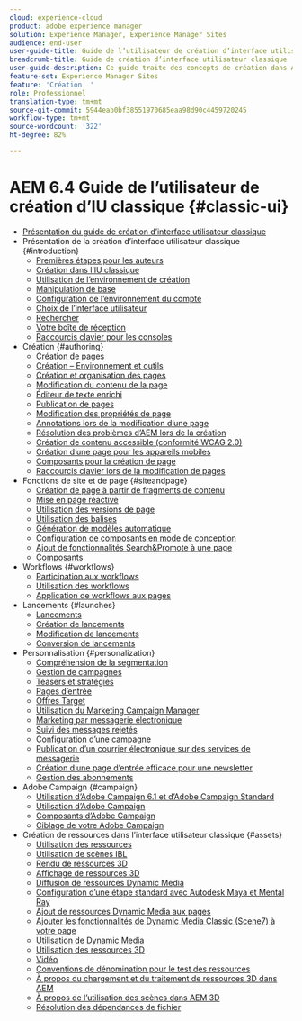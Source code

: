 ```yaml
---
cloud: experience-cloud
product: adobe experience manager
solution: Experience Manager, Experience Manager Sites
audience: end-user
user-guide-title: Guide de l’utilisateur de création d’interface utilisateur classique AEM 6.4
breadcrumb-title: Guide de création d’interface utilisateur classique
user-guide-description: Ce guide traite des concepts de création dans AEM interface utilisateur classique.
feature-set: Experience Manager Sites
feature: 'Création  '
role: Professionnel
translation-type: tm+mt
source-git-commit: 5944eab0bf38551970685eaa98d90c4459720245
workflow-type: tm+mt
source-wordcount: '322'
ht-degree: 82%

---
```



# AEM 6.4 Guide de l’utilisateur de création d’IU classique {#classic-ui}

+ [Présentation du guide de création d’interface utilisateur classique](home.md)
+ Présentation de la création d’interface utilisateur classique {#introduction}
   + [Premières étapes pour les auteurs](classic-page-author-first-steps.md)
   + [Création dans l’IU classique](classicui.md)
   + [Utilisation de l’environnement de création](author-env.md)
   + [Manipulation de base](author-env-basic-handling.md)
   + [Configuration de l’environnement du compte](author-env-user-props.md)
   + [Choix de l’interface utilisateur](author-env-select-ui.md)
   + [Rechercher](author-env-search.md)
   + [Votre boîte de réception](author-env-inbox.md)
   + [Raccourcis clavier pour les consoles](author-env-keyboard-shortcuts.md)
+ Création {#authoring}
   + [Création de pages](classic-page-author.md)
   + [Création – Environnement et outils](classic-page-author-env-tools.md)
   + [Création et organisation des pages](classic-page-author-manage-pages.md)
   + [Modification du contenu de la page](classic-page-author-edit-content.md)
   + [Éditeur de texte enrichi](classic-page-author-rich-text-editor.md)
   + [Publication de pages](classic-page-author-publish-pages.md)
   + [Modification des propriétés de page](classic-page-author-edit-page-properties.md)
   + [Annotations lors de la modification d’une page](classic-page-author-annotations.md)
   + [Résolution des problèmes d’AEM lors de la création](classic-page-author-troubleshooting.md)
   + [Création de contenu accessible (conformité WCAG 2.0)](classic-page-author-accessible-content.md)
   + [Création d’une page pour les appareils mobiles](classic-feature-mobile.md)
   + [Composants pour la création de page](classic-page-author-edit-mode.md)
   + [Raccourcis clavier lors de la modification de pages](classic-page-author-keyboard-shortcuts.md)
+ Fonctions de site et de page {#siteandpage}
   + [Création de page à partir de fragments de contenu](classic-page-author-content-fragments.md)
   + [Mise en page réactive](classic-page-author-responsive-layout.md)
   + [Utilisation des versions de page](classic-page-author-work-with-versions.md)
   + [Utilisation des balises](classic-feature-tags.md)
   + [Génération de modèles automatique](classic-feature-scaffolding.md)
   + [Configuration de composants en mode de conception](classic-page-author-design-mode.md)
   + [Ajout de fonctionnalités Search&amp;Promote à une page](classic-feature-search-promote.md)
   + [Composants](classic-page-author-default-components.md)
+ Workflows {#workflows}
   + [Participation aux workflows](classic-workflows-participating.md)
   + [Utilisation des workflows](classic-workflows.md)
   + [Application de workflows aux pages ](classic-workflows-applying.md)
+ Lancements {#launches}
   + [Lancements](classic-launches.md)
   + [Création de lancements](classic-launches-creating.md)
   + [Modification de lancements](classic-launches-editing.md)
   + [Conversion de lancements](classic-launches-promoting.md)
+ Personnalisation {#personalization}
   + [Compréhension de la segmentation](classic-personalization-campaigns-segmentation.md)
   + [Gestion de campagnes](classic-personalization-campaigns.md)
   + [Teasers et stratégies](classic-personalization-campaigns-teasers-strategy.md)
   + [Pages d’entrée](classic-personalization-campaigns-landingpage.md)
   + [Offres Target](classic-personalization-campaigns-target-offers.md)
   + [Utilisation du Marketing Campaign Manager](classic-personalization-campaigns-mktg-manager.md)
   + [Marketing par messagerie électronique](classic-personalization-campaigns-email.md)
   + [Suivi des messages rejetés](classic-personalization-campaigns-email-tracking-bounces.md)
   + [Configuration d’une campagne](classic-personalization-campaigns-setting-up-your.md)
   + [Publication d’un courrier électronique sur des services de messagerie](classic-personalization-campaigns-email-newsletters.md)
   + [Création d’une page d’entrée efficace pour une newsletter](classic-personalization-campaigns-email-landingpage.md)
   + [Gestion des abonnements](classic-personalization-campaigns-email-subscriptions.md)
+ Adobe Campaign {#campaign}
   + [Utilisation d’Adobe Campaign 6.1 et d’Adobe Campaign Standard](classic-personalization-ac-campaign.md)
   + [Utilisation d’Adobe Campaign](classic-personalization-ac.md)
   + [Composants d’Adobe Campaign](classic-personalization-ac-components.md)
   + [Ciblage de votre Adobe Campaign](classic-personalization-ac-target.md)
+ Création de ressources dans l’interface utilisateur classique {#assets}
   + [Utilisation des ressources](classicui-assets.md)
   + [Utilisation de scènes IBL](classicui-stages-aem3d-ibl.md)
   + [Rendu de ressources 3D](classicui-rendering-3d.md)
   + [Affichage de ressources 3D](classicui-view-3d-assets.md)
   + [Diffusion de ressources Dynamic Media](dynamic-media-assets-delivering.md)
   + [Configuration d’une étape standard avec Autodesk Maya et Mental Ray](classicui-stages-aem3d-ad-mr.md)
   + [Ajout de ressources Dynamic Media aux pages](dynamic-media-assets-adding-to-page.md)
   + [Ajouter les fonctionnalités de Dynamic Media Classic (Scene7) à votre page](manage-assets-classic-s7.md)
   + [Utilisation de Dynamic Media](dynamic-media-assets.md)
   + [Utilisation des ressources 3D](classicui-3dassets.md)
   + [Vidéo](manage-assets-classic-s7-video.md)
   + [Conventions de dénomination pour le test des ressources](asset-naming-conventions.md)
   + [À propos du chargement et du traitement de ressources 3D dans AEM](classicui-upload-proc-3d.md)
   + [À propos de l’utilisation des scènes dans AEM 3D](classicui-stages-aem3d.md)
   + [Résolution des dépendances de fichier](classicui-upload-proc-3d-resolve-dependencies.md)
